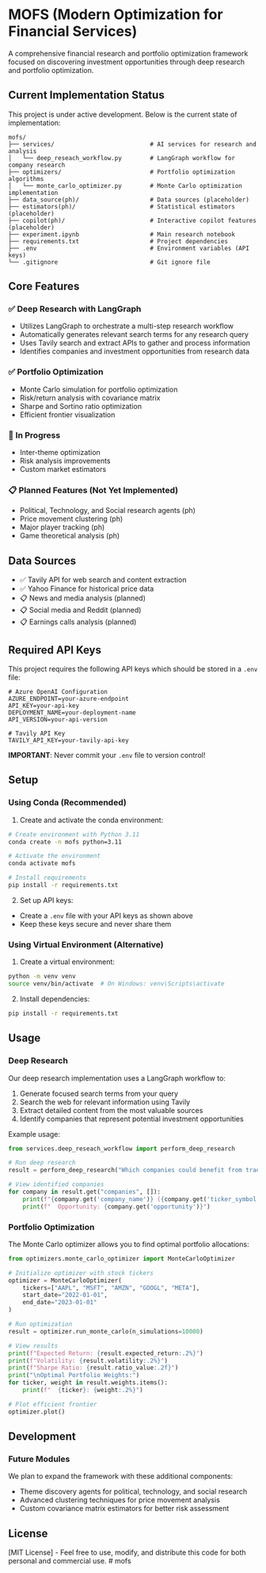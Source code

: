 # MOFS (Modern Optimization for Financial Services)

A comprehensive financial research and portfolio optimization framework focused on discovering investment opportunities through deep research and portfolio optimization.

## Current Implementation Status

This project is under active development. Below is the current state of implementation:

```
mofs/
├── services/                           # AI services for research and analysis
│   └── deep_reseach_workflow.py        # LangGraph workflow for company research
├── optimizers/                         # Portfolio optimization algorithms
│   └── monte_carlo_optimizer.py        # Monte Carlo optimization implementation
├── data_source(ph)/                    # Data sources (placeholder)
├── estimators(ph)/                     # Statistical estimators (placeholder)
├── copilot(ph)/                        # Interactive copilot features (placeholder)
├── experiment.ipynb                    # Main research notebook
├── requirements.txt                    # Project dependencies
├── .env                                # Environment variables (API keys)
└── .gitignore                          # Git ignore file
```

## Core Features

### ✅ Deep Research with LangGraph
- Utilizes LangGraph to orchestrate a multi-step research workflow
- Automatically generates relevant search terms for any research query
- Uses Tavily search and extract APIs to gather and process information
- Identifies companies and investment opportunities from research data

### ✅ Portfolio Optimization
- Monte Carlo simulation for portfolio optimization
- Risk/return analysis with covariance matrix
- Sharpe and Sortino ratio optimization
- Efficient frontier visualization

### 🔄 In Progress
- Inter-theme optimization
- Risk analysis improvements
- Custom market estimators

### 📋 Planned Features (Not Yet Implemented)
- Political, Technology, and Social research agents (ph)
- Price movement clustering (ph)
- Major player tracking (ph)
- Game theoretical analysis (ph)

## Data Sources
- ✅ Tavily API for web search and content extraction
- ✅ Yahoo Finance for historical price data
- 📋 News and media analysis (planned)
- 📋 Social media and Reddit (planned)
- 📋 Earnings calls analysis (planned)

## Required API Keys

This project requires the following API keys which should be stored in a `.env` file:

```
# Azure OpenAI Configuration
AZURE_ENDPOINT=your-azure-endpoint
API_KEY=your-api-key
DEPLOYMENT_NAME=your-deployment-name
API_VERSION=your-api-version

# Tavily API Key
TAVILY_API_KEY=your-tavily-api-key
```

**IMPORTANT**: Never commit your `.env` file to version control!

## Setup

### Using Conda (Recommended)

1. Create and activate the conda environment:
```bash
# Create environment with Python 3.11
conda create -n mofs python=3.11

# Activate the environment
conda activate mofs

# Install requirements
pip install -r requirements.txt
```

2. Set up API keys:
- Create a `.env` file with your API keys as shown above
- Keep these keys secure and never share them

### Using Virtual Environment (Alternative)

1. Create a virtual environment:
```bash
python -m venv venv
source venv/bin/activate  # On Windows: venv\Scripts\activate
```

2. Install dependencies:
```bash
pip install -r requirements.txt
```

## Usage

### Deep Research

Our deep research implementation uses a LangGraph workflow to:

1. Generate focused search terms from your query
2. Search the web for relevant information using Tavily
3. Extract detailed content from the most valuable sources
4. Identify companies that represent potential investment opportunities

Example usage:
```python
from services.deep_reseach_workflow import perform_deep_research

# Run deep research
result = perform_deep_research("Which companies could benefit from trade tariff imposition in the US?")

# View identified companies
for company in result.get("companies", []):
    print(f"{company.get('company_name')} ({company.get('ticker_symbol', 'No ticker')})")
    print(f"  Opportunity: {company.get('opportunity')}")
```

### Portfolio Optimization

The Monte Carlo optimizer allows you to find optimal portfolio allocations:

```python
from optimizers.monte_carlo_optimizer import MonteCarloOptimizer

# Initialize optimizer with stock tickers
optimizer = MonteCarloOptimizer(
    tickers=["AAPL", "MSFT", "AMZN", "GOOGL", "META"],
    start_date="2022-01-01",
    end_date="2023-01-01"
)

# Run optimization
result = optimizer.run_monte_carlo(n_simulations=10000)

# View results
print(f"Expected Return: {result.expected_return:.2%}")
print(f"Volatility: {result.volatility:.2%}")
print(f"Sharpe Ratio: {result.ratio_value:.2f}")
print("\nOptimal Portfolio Weights:")
for ticker, weight in result.weights.items():
    print(f"  {ticker}: {weight:.2%}")

# Plot efficient frontier
optimizer.plot()
```

## Development

### Future Modules
We plan to expand the framework with these additional components:
- Theme discovery agents for political, technology, and social research
- Advanced clustering techniques for price movement analysis
- Custom covariance matrix estimators for better risk assessment

## License

[MIT License] - Feel free to use, modify, and distribute this code for both personal and commercial use. # mofs
